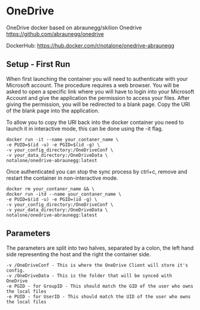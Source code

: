 # OneDrive
OneDrive docker based on abraunegg/skilion Onedrive https://github.com/abraunegg/onedrive

DockerHub: https://hub.docker.com/r/notalone/onedrive-abraunegg

## Setup - First Run

When first launching the container you will need to authenticate with your Microsoft account. The procedure requires a web browser. You will be asked to open a specific link where you will have to login into your Microsoft Account and give the application the permission to access your files. After giving the permission, you will be redirected to a blank page. Copy the URI of the blank page into the application.

To allow you to copy the URI back into the docker container you need to launch it in interactive mode, this can be done using the -it flag.

    docker run -it --name your_contaner_name \
    -e PUID=$(id -u) -e PGID=$(id -g) \
    -v your_config_directory:/OneDriveConf \
    -v your_data_directory:/OneDriveData \
    notalone/onedrive-abraunegg:latest

Once authenticated you can stop the sync process by ctrl+c, remove and restart the container in non-interactive mode.

    docker rm your_contaner_name && \
    docker run -itd --name your_contaner_name \
    -e PUID=$(id -u) -e PGID=(id -g) \
    -v your_config_directory:/OneDriveConf \
    -v your_data_directory:/OneDriveData \
    notalone/onedrive-abraunegg:latest

## Parameters

The parameters are split into two halves, separated by a colon, the left hand side representing the host and the right the container side.

    -v /OneDriveConf - This is where the OneDrive Client will store it's config. 
    -v /OneDriveData - This is the folder that will be synced with OneDrive
    -e PGID - for GroupID - This should match the GID of the user who owns the local files
    -e PUID - for UserID - This should match the UID of the user who owns the local files
